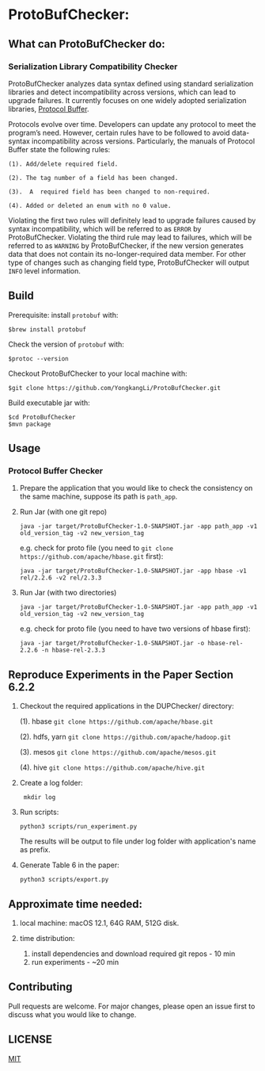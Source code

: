 # ProtoBufChecker:

## What can ProtoBufChecker do:

### Serialization Library Compatibility Checker
ProtoBufChecker analyzes data syntax defined using standard serialization libraries and detect incompatibility across versions, which can lead to upgrade failures.
It currently focuses on one widely adopted serialization libraries, [Protocol Buffer](https://developers.google.com/protocol-buffers/docs/proto.).

Protocols evolve over time. Developers can update any protocol to meet the program’s need. However, certain rules have to be followed to avoid data-syntax incompatibility across versions. Particularly, the manuals of Protocol Buffer state the following rules:

    (1). Add/delete required field. 

    (2). The tag number of a field has been changed.

    (3).  A  required field has been changed to non-required. 
    
    (4). Added or deleted an enum with no 0 value.

Violating the first two rules will definitely lead to upgrade failures caused by syntax incompatibility, which will be referred to as `ERROR` by ProtoBufChecker.
Violating the third rule may lead to failures, which will be referred to as `WARNING` by ProtoBufChecker, if the new version generates data that does not contain its no-longer-required data member.
For other type of changes such as changing field type, ProtoBufChecker will output `INFO` level information.

## Build

Prerequisite: install `protobuf` with:

    $brew install protobuf

Check the version of `protobuf` with:

    $protoc --version

Checkout ProtoBufChecker to your local machine with:

    $git clone https://github.com/YongkangLi/ProtoBufChecker.git

Build executable jar with:

    $cd ProtoBufChecker
    $mvn package

## Usage

### Protocol Buffer Checker
1. Prepare the application that you would like to check the consistency on the same machine, suppose its path is `path_app`.

2. Run Jar (with one git repo)

    `java -jar target/ProtoBufChecker-1.0-SNAPSHOT.jar -app path_app -v1 old_version_tag -v2 new_version_tag`

   e.g. check for proto file (you need to `git clone https://github.com/apache/hbase.git` first):

   `java -jar target/ProtoBufChecker-1.0-SNAPSHOT.jar -app hbase -v1 rel/2.2.6 -v2 rel/2.3.3`

3. Run Jar (with two directories) 

    `java -jar target/ProtoBufChecker-1.0-SNAPSHOT.jar -app path_app -v1 old_version_tag -v2 new_version_tag`

   e.g. check for proto file (you need to have two versions of hbase first):

   `java -jar target/ProtoBufChecker-1.0-SNAPSHOT.jar -o hbase-rel-2.2.6 -n hbase-rel-2.3.3`

## Reproduce Experiments in the Paper Section 6.2.2

1. Checkout the required applications in the DUPChecker/ directory:

   (1). hbase `git clone https://github.com/apache/hbase.git`

   (2). hdfs, yarn `git clone https://github.com/apache/hadoop.git`

   (3). mesos `git clone https://github.com/apache/mesos.git`

   (4). hive `git clone https://github.com/apache/hive.git`

2. Create a log folder:

   ` mkdir log`

3. Run scripts:

   `python3 scripts/run_experiment.py`

   The results will be output to file under log folder with application's name as prefix.

4. Generate Table 6 in the paper:

   `python3 scripts/export.py`

##  Approximate time needed:

1. local machine: macOS 12.1, 64G RAM, 512G disk.
2. time distribution:

   1) install dependencies and download required git repos - 10 min
   2) run experiments - ~20 min

## Contributing

Pull requests are welcome. For major changes, please open an issue first to discuss what you would like to change.

## LICENSE

[MIT](https://github.com/jwjwyoung/DUPChecker/blob/master/LICENSE)
